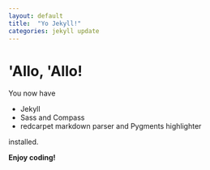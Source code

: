 ```yaml
---
layout: default
title:  "Yo Jekyll!"
categories: jekyll update
---
```


# 'Allo, 'Allo!

You now have

- Jekyll
- Sass and Compass
- redcarpet markdown parser and Pygments highlighter

installed.

**Enjoy coding!**
